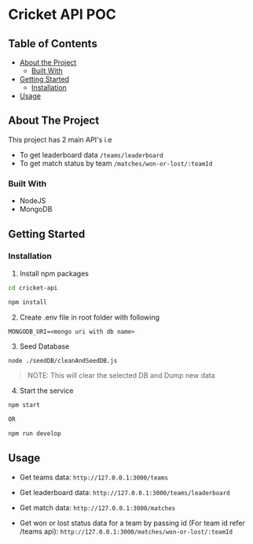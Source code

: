 # Cricket API POC
## Table of Contents

* [About the Project](#about-the-project)
  * [Built With](#built-with)
* [Getting Started](#getting-started)
  * [Installation](#installation)
* [Usage](#usage)


## About The Project
This project has 2 main API's i.e 

- To get leaderboard data `/teams/leaderboard`
- To get match status by team `/matches/won-or-lost/:teamId`
  
### Built With
* NodeJS
* MongoDB



## Getting Started

### Installation

1. Install npm packages 
```sh
cd cricket-api
 ```
```sh
npm install
 ```
2. Create .env file in root folder with following
```
MONGODB_URI=<mongo uri with db name>
 ```
3. Seed Database
```sh
node ./seedDB/cleanAndSeedDB.js
```

>NOTE: This will clear the selected DB and Dump new data

4. Start the service 
```sh
npm start

OR

npm run develop
```
## Usage

- Get teams data:  `http://127.0.0.1:3000/teams  `

- Get leaderboard data: `http://127.0.0.1:3000/teams/leaderboard`
- Get match data: `http://127.0.0.1:3000/matches`
- Get won or lost status data for a team by passing id (For team id refer /teams api): `http://127.0.0.1:3000/matches/won-or-lost/:teamId`
